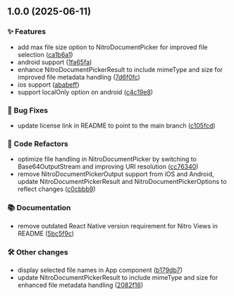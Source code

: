 ## 1.0.0 (2025-06-11)

### ✨ Features

* add max file size option to NitroDocumentPicker for improved file selection ([ca1b6a1](https://github.com/patrickkabwe/react-native-nitro-document-picker/commit/ca1b6a1de716c860cf9dddf2bd8367acea8d91a9))
* android support ([1fa65fa](https://github.com/patrickkabwe/react-native-nitro-document-picker/commit/1fa65faa2307650f0d47ff96e615f197564fc865))
* enhance NitroDocumentPickerResult to include mimeType and size for improved file metadata handling ([7d6f0fc](https://github.com/patrickkabwe/react-native-nitro-document-picker/commit/7d6f0fc2fb5a1245077d7f415d497101bdfd3a9c))
* ios support ([ababeff](https://github.com/patrickkabwe/react-native-nitro-document-picker/commit/ababeff2bd856c51cc96819e77cf2e0fa3a1e1eb))
* support localOnly option on android ([c4c19e8](https://github.com/patrickkabwe/react-native-nitro-document-picker/commit/c4c19e83e4716270d02517be78eb0bed309e30fc))

### 🐛 Bug Fixes

* update license link in README to point to the main branch ([c105fcd](https://github.com/patrickkabwe/react-native-nitro-document-picker/commit/c105fcd237b8ba133429b786180a00b2c19b2d4b))

### 🔄 Code Refactors

* optimize file handling in NitroDocumentPicker by switching to Base64OutputStream and improving URI resolution ([cc76340](https://github.com/patrickkabwe/react-native-nitro-document-picker/commit/cc76340b5d98a20c7d3f0adb5f64965f60b3935d))
* remove NitroDocumentPickerOutput support from iOS and Android, update NitroDocumentPickerResult and NitroDocumentPickerOptions to reflect changes ([c0cbbb9](https://github.com/patrickkabwe/react-native-nitro-document-picker/commit/c0cbbb9e92535e22cc7de778b45220d08962c732))

### 📚 Documentation

* remove outdated React Native version requirement for Nitro Views in README ([5bc5f9c](https://github.com/patrickkabwe/react-native-nitro-document-picker/commit/5bc5f9c8043174466e27874d7bee24ac5149349f))

### 🛠️ Other changes

* display selected file names in App component ([b179db7](https://github.com/patrickkabwe/react-native-nitro-document-picker/commit/b179db799e9cee99973b81387b01c145a9421359))
* update NitroDocumentPickerResult to include mimeType and size for enhanced file metadata handling ([2082f16](https://github.com/patrickkabwe/react-native-nitro-document-picker/commit/2082f16917d9b64f133cafa4e036c5a9bb228767))
